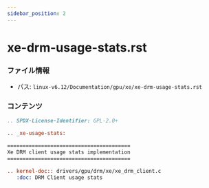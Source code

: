 ```yaml
---
sidebar_position: 2
---
```

# xe-drm-usage-stats.rst

### ファイル情報

- パス: `linux-v6.12/Documentation/gpu/xe/xe-drm-usage-stats.rst`

### コンテンツ

```rst
.. SPDX-License-Identifier: GPL-2.0+

.. _xe-usage-stats:

========================================
Xe DRM client usage stats implementation
========================================

.. kernel-doc:: drivers/gpu/drm/xe/xe_drm_client.c
   :doc: DRM Client usage stats

```
